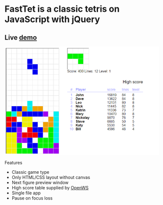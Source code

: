# FastTet is a classic tetris on JavaScript with jQuery

## Live <a href="http://htmlpreview.github.io/?https://github.com/Zak-r2/fasttet/blob/master/tetris.html">demo</a>

<a href="http://htmlpreview.github.io/?https://github.com/Zak-r2/fasttet/blob/master/tetris.html"><img src="fasttet_v1.0.PNG"></a>

Features
* Classic game type 
* Only HTML/CSS layout without canvas
* Next figure preview window
* High score table supplied by <a href="https://openws-app.herokuapp.com/#/">OpenWS</a>
* Single file app
* Pause on focus loss
